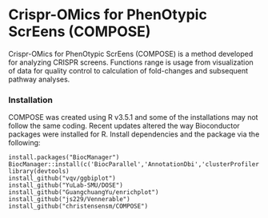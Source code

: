 # Crispr-OMics for PhenOtypic ScrEens (COMPOSE)

Crispr-OMics for PhenOtypic ScrEens (COMPOSE) is a method developed for analyzing CRISPR screens. Functions range is usage from visualization of data for quality control to calculation of fold-changes and subsequent pathway analyses.

### Installation

COMPOSE was created using R v3.5.1 and some of the installations may not follow the same coding. Recent updates altered the way Bioconductor packages were installed for R.
Install dependencies and the package via the following:

```
install.packages("BiocManager")
BiocManager::install(c('BiocParallel','AnnotationDbi','clusterProfiler','DESeq2','fgsea','gage','pathview','ReactomePA','limma','edgeR','qusage','RBGL'))
library(devtools)
install_github("vqv/ggbiplot")
install_github("YuLab-SMU/DOSE")
install_github("GuangchuangYu/enrichplot")
install_github("js229/Vennerable")
install_github("christensensm/COMPOSE")
```

